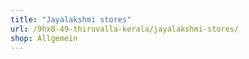 ```yaml
---
title: "Jayalakshmi stores"
url: /9hx8-49-thiruvalla-kerala/jayalakshmi-stores/
shop: Allgemein
---
```

